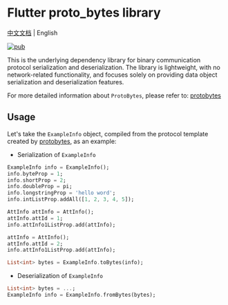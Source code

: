 # Flutter proto_bytes library
[中文文档](README_CN.md) | English

[![pub](https://img.shields.io/pub/v/proto_bytes?color=success)](https://pub.dev/packages/proto_bytes)

This is the underlying dependency library for binary communication protocol serialization and deserialization. The library is lightweight, with no network-related functionality, and focuses solely on providing data object serialization and deserialization features.

For more detailed information about `ProtoBytes`, please refer to: [protobytes](https://github.com/featherJ/protobytes)

## Usage
Let's take the `ExampleInfo` object, compiled from the protocol template created by [protobytes](https://github.com/featherJ/protobytes), as an example:

* Serialization of `ExampleInfo`
```dart
ExampleInfo info = ExampleInfo();
info.byteProp = 1;
info.shortProp = 2;
info.doubleProp = pi;
info.longstringProp = 'hello word';
info.intListProp.addAll([1, 2, 3, 4, 5]);

AttInfo attInfo = AttInfo();
attInfo.attId = 1;
info.attInfo1ListProp.add(attInfo);

attInfo = AttInfo();
attInfo.attId = 2;
info.attInfo1ListProp.add(attInfo);

List<int> bytes = ExampleInfo.toBytes(info);
```

* Deserialization of `ExampleInfo`
```dart
List<int> bytes = ...;
ExampleInfo info = ExampleInfo.fromBytes(bytes);
```